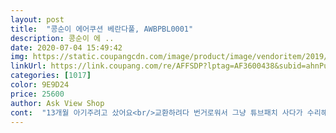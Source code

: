 ```yaml
---
layout: post 
title:  "콩순이 에어쿠션 베란다풀, AWBPBL0001" 
description: 콩순이 에 ..
date: 2020-07-04 15:49:42 
img: https://static.coupangcdn.com/image/product/image/vendoritem/2019/03/15/3145084077/77be47ba-9855-42cf-b175-a649253e4416.jpg 
linkUrl: https://link.coupang.com/re/AFFSDP?lptag=AF3600438&subid=ahnPublicAsk&pageKey=21903992&itemId=85399744&vendorItemId=3717809766&traceid=V0-113-4ac6ecd61e58aa0f 
categories: [1017] 
color: 9E9D24 
price: 25600 
author: Ask View Shop 
cont:  "13개월 아기주려고 샀어요<br/>교환하려다 번거로워서 그냥 튜브패치 사다가 수리해서 써요.<br/>.<br/><br/>냄새가 나서 이틀 널어놓고<br/>다른분들은 하자없는거 받으시길 ㅜㅜ<br/>물 받았어요ㅎㅎ 사이즈도 베란다에 딱이고<br/>바닥부분은 바람이 다 빠져 있더라는.<br/>.<br/>ㅎㅎ<br/>바닥에 미세한 구멍이 두개나 있었어요ㅜㅜ<br/>바람 넣는게 넘힘들어요 ㅜㅜ 그리고 바람이 조금씩 계속 빠져요 ㅎㅎ그래도싼맛에 한철쓰기는 괜찮은듯 합니다 ㅎ<br/>바람넣고 하룻밤 자고나니<br/>아기 두명은 놀수있을듯 하네요^^<br/>제조일도 최근이고, 예쁘고 다 좋은데.<br/>.<br/><br/>집이 좁아 큰건 못사고 적당한크기로 샀는데<br/>핑크색이라 핑크공주딸이 좋아하네요<br/>" 
---
```

